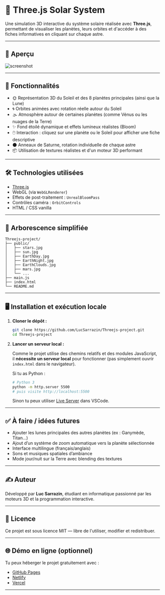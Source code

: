 # 🌌 Three.js Solar System

Une simulation 3D interactive du système solaire réalisée avec **Three.js**, permettant de visualiser les planètes, leurs orbites et d'accéder à des fiches informatives en cliquant sur chaque astre.

---

## 📸 Aperçu

![screenshot](public/screenshot.jpg) <!-- Remplace ou supprime si tu n’as pas encore d’image -->

---

## 🚀 Fonctionnalités

- 🌞 Représentation 3D du Soleil et des 8 planètes principales (ainsi que la Lune)
- 🌀 Orbites animées avec rotation réelle autour du Soleil
- 🌫️ Atmosphère autour de certaines planètes (comme Vénus ou les nuages de la Terre)
- ✨ Fond étoilé dynamique et effets lumineux réalistes (Bloom)
- 🖱️ Interaction : cliquez sur une planète ou le Soleil pour afficher une fiche descriptive
- 🌑 Anneaux de Saturne, rotation individuelle de chaque astre
- 📦 Utilisation de textures réalistes et d'un moteur 3D performant

---

## 🛠️ Technologies utilisées

- [Three.js](https://threejs.org/)
- WebGL (via `WebGLRenderer`)
- Effets de post-traitement : `UnrealBloomPass`
- Contrôles caméra : `OrbitControls`
- HTML / CSS vanilla

---

## 📁 Arborescence simplifiée

```
Threejs-project/
├── public/
│   ├── stars.jpg
│   ├── sun.jpg
│   ├── EarthDay.jpg
│   ├── EarthNight.jpg
│   ├── EarthClouds.jpg
│   ├── mars.jpg
│   └── ...
├── main.js
├── index.html
└── README.md
```

---

## 🖥️ Installation et exécution locale

1. **Cloner le dépôt :**
   ```bash
   git clone https://github.com/LucSarrazin/Threejs-project.git
   cd Threejs-project
   ```

2. **Lancer un serveur local :**

   Comme le projet utilise des chemins relatifs et des modules JavaScript, il **nécessite un serveur local** pour fonctionner (pas simplement ouvrir `index.html` dans le navigateur).

   Si tu as Python :
   ```bash
   # Python 3
   python -m http.server 5500
   # puis visite http://localhost:5500
   ```

   Sinon tu peux utiliser [Live Server](https://marketplace.visualstudio.com/items?itemName=ritwickdey.LiveServer) dans VSCode.

---

## ✅ À faire / idées futures

- Ajouter les lunes principales des autres planètes (ex : Ganymède, Titan…)
- Ajout d’un système de zoom automatique vers la planète sélectionnée
- Interface multilingue (français/anglais)
- Sons et musiques spatiales d’ambiance
- Mode jour/nuit sur la Terre avec blending des textures

---

## ✍️ Auteur

Développé par **Luc Sarrazin**, étudiant en informatique passionné par les moteurs 3D et la programmation interactive.

---

## 📜 Licence

Ce projet est sous licence MIT — libre de l'utiliser, modifier et redistribuer.

---

## 🌐 Démo en ligne (optionnel)

Tu peux héberger le projet gratuitement avec :
- [GitHub Pages](https://pages.github.com/)
- [Netlify](https://www.netlify.com/)
- [Vercel](https://vercel.com/)

---
